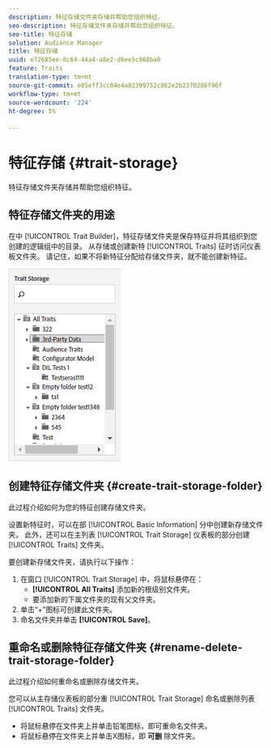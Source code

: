 ```yaml
---
description: 特征存储文件夹存储并帮助您组织特征。
seo-description: 特征存储文件夹存储并帮助您组织特征。
seo-title: 特征存储
solution: Audience Manager
title: 特征存储
uuid: e72685ee-0c64-44a4-a8e2-d6ee5c968ba0
feature: Traits
translation-type: tm+mt
source-git-commit: e05eff3cc04e4a82399752c862e2b2370286f96f
workflow-type: tm+mt
source-wordcount: '224'
ht-degree: 5%

---
```



# 特征存储 {#trait-storage}

特征存储文件夹存储并帮助您组织特征。

<!-- c_tb_storage.xml -->

## 特征存储文件夹的用途

在中 [!UICONTROL Trait Builder]，特征存储文件夹是保存特征并将其组织到您创建的逻辑组中的目录。 从存储或创建新特 [!UICONTROL Traits] 征时访问仪表板文件夹。 请记住，如果不将新特征分配给存储文件夹，就不能创建新特征。

![](assets/tb_storage.png)

## 创建特征存储文件夹 {#create-trait-storage-folder}

此过程介绍如何为您的特征创建存储文件夹。

<!-- t_tb_create_storage.xml -->

设置新特征时，可以在部 [!UICONTROL Basic Information] 分中创建新存储文件夹。 此外，还可以在主列表 [!UICONTROL Trait Storage] 仪表板的部分创建 [!UICONTROL Traits] 文件夹。

要创建新存储文件夹，请执行以下操作：

1. 在窗口 [!UICONTROL Trait Storage] 中，将鼠标悬停在：
   * **[!UICONTROL All Traits]** 添加新的根级别文件夹。
   * 要添加新的下属文件夹的现有父文件夹。
1. 单击“+”图标可创建此文件夹。
1. 命名文件夹并单击 **[!UICONTROL Save]**。

## 重命名或删除特征存储文件夹 {#rename-delete-trait-storage-folder}

此过程介绍如何重命名或删除存储文件夹。

<!-- t_tb_rename_delete_storage.xml -->

您可以从主存储仪表板的部分重 [!UICONTROL Trait Storage] 命名或删除列表 [!UICONTROL Traits] 文件夹。

* 将鼠标悬停在文件夹上并单击铅笔图标，即可重命名文件夹。
* 将鼠标悬停在文件夹上并单击X图标，即 **可删** 除文件夹。